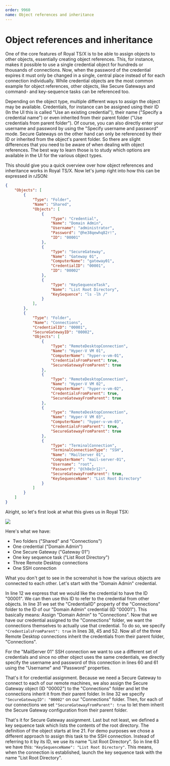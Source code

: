 ```yaml
---
order: 9960
name: Object references and inheritance
---
```


# Object references and inheritance

One of the core features of Royal TS/X is to be able to assign objects to other objects, essentially creating object references. This, for instance, makes it possible to use a single credential object for hundreds or thousands of connections. Now, when the password of the credential expires it must only be changed in a single, central place instead of for each connection individually.
While credential objects are the most common example for object references, other objects, like Secure Gateways and command- and key-sequence tasks can be referenced too.

Depending on the object type, multiple different ways to assign the object may be available. Credentials, for instance can be assigned using their ID (In the UI this is called "Use an existing credential"), their name ("Specify a credential name") or even inherited from their parent folder ("Use credentials from parent folder"). Of course, you can also directly enter your username and password by using the "Specify username and password" mode.
Secure Gateways on the other hand can only be referenced by their ID or inherited from the object's parent folder. So there are slight differences that you need to be aware of when dealing with object references. The best way to learn those is to study which options are available in the UI for the various object types.

This should give you a quick overview over how object references and inheritance works in Royal TS/X. Now let's jump right into how this can be expressed in rJSON:

```json
{
	"Objects": [
		{
			"Type": "Folder",
			"Name": "Shared",
			"Objects": [
				{
					"Type": "Credential",
					"Name": "Domain Admin",
					"Username": "administrator",
					"Password": "@he38qewhq82r!",
					"ID": "00001"
				},
				{
					"Type": "SecureGateway",
					"Name": "Gateway 01",
					"ComputerName": "gateway01",
					"CredentialID": "00001",
					"ID": "00002"
				},
				{
					"Type": "KeySequenceTask",
					"Name": "List Root Directory",
					"KeySequence": "ls -lh /"
				}
			],
		},
		{
			"Type": "Folder",
			"Name": "Connections",
			"CredentialID": "00001",
			"SecureGatewayID": "00002",
			"Objects": [
				{
					"Type": "RemoteDesktopConnection",
					"Name": "Hyper-V VM 01",
					"ComputerName": "hyper-v-vm-01",
					"CredentialsFromParent": true,
					"SecureGatewayFromParent": true
				},
				{
					"Type": "RemoteDesktopConnection",
					"Name": "Hyper-V VM 02",
					"ComputerName": "hyper-v-vm-02",
					"CredentialsFromParent": true,
					"SecureGatewayFromParent": true
				},
				{
					"Type": "RemoteDesktopConnection",
					"Name": "Hyper-V VM 03",
					"ComputerName": "hyper-v-vm-03",
					"CredentialsFromParent": true,
					"SecureGatewayFromParent": true
				},
				{
					"Type": "TerminalConnection",
					"TerminalConnectionType": "SSH",
					"Name": "MailServer 01",
					"ComputerName": "mail-server-01",
					"Username": "root",
					"Password": "@(h8e3r12!",
					"SecureGatewayFromParent": true,
					"KeySequenceName": "List Root Directory"
				}
			]
		}
	]
}
```

Alright, so let's first look at what this gives us in Royal TSX:

![](~/images/Scripting/rJSON/Screenshot_6.png)

Here's what we have:
- Two folders ("Shared" and "Connections")
- One credential ("Domain Admin")
- One Secure Gateway ("Gateway 01")
- One key sequence task ("List Root Directory")
- Three Remote Desktop connections
- One SSH connection

What you don't get to see in the screenshot is how the various objects are connected to each other. Let's start with the "Domain Admin" credential.

In line 12 we express that we would like the credential to have the ID "00001". We can then use this ID to refer to the credential from other objects. In line 31 we set the "CredentialID" property of the "Connections" folder to the ID of our "Domain Admin" credential (ID "00001").
This basically means: Assign "Domain Admin" to "Connections".
Now that we have our credential assigned to the "Connections" folder, we want the connections themselves to actually use that credential. To do so, we specify `"CredentialsFromParent": true` in lines 38, 45 and 52. Now all of the three Remote Desktop connections inherit the credentials from their parent folder, "Connections".

For the "MailServer 01" SSH connection we want to use a different set of credentials and since no other object uses the same credentials, we directly specify the username and password of this connection in lines 60 and 61 using the "Username" and "Password" properties.

That's it for credential assignment. Because we need a Secure Gateway to connect to each of our remote machines, we also assign the Secure Gateway object (ID "00002") to the "Connections" folder and let the connections inherit it from their parent folder. In line 32 we specify `"SecureGatewayID": "00002"` on our "Connections" folder. Then, for each of our connections we set `"SecureGatewayFromParent": true` to let them inherit the Secure Gateway configuration from their parent folder.

That's it for Secure Gateway assignment. Last but not least, we defined a key sequence task which lists the contents of the root directory. The definition of the object starts at line 21. For demo purposes we chose a different approach to assign this task to the SSH connection. Instead of referring to it by its ID, we use its name "List Root Directory". So in line 63 we have this: `"KeySequenceName": "List Root Directory"`. This means, when the connection is established, launch the key sequence task with the name "List Root Directory".